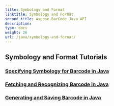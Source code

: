 ```yaml
---
title: Symbology and Format
linktitle: Symbology and Format
second_title: Aspose.BarCode Java API
description: 
type: docs
weight: 26
url: /java/symbology-and-format/
---
```


## Symbology and Format Tutorials
### [Specifying Symbology for Barcode in Java](./specifying-symbology-barcode-java/)
### [Fetching and Recognizing Barcode in Java](./fetching-recognizing-barcode-java/)
### [Generating and Saving Barcode in Java](./generating-saving-barcode-java/)